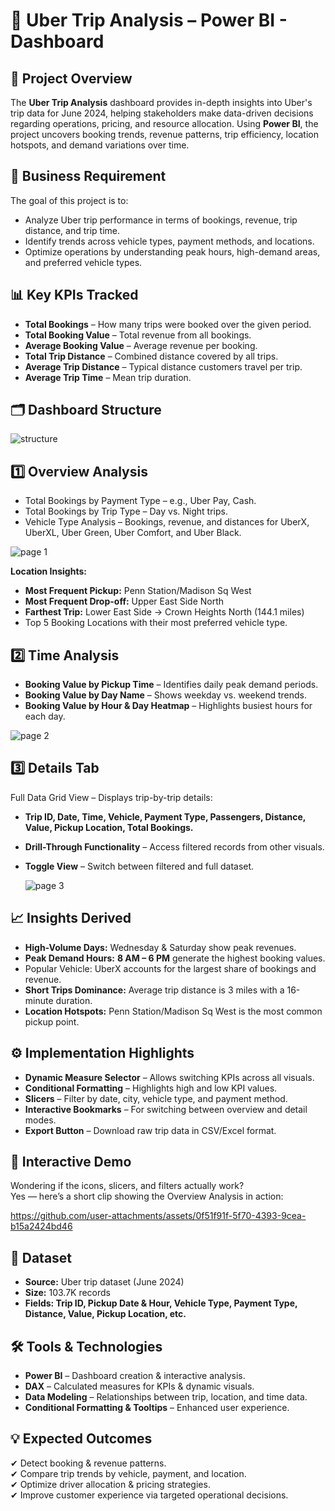 # 🚖 Uber Trip Analysis – Power BI - Dashboard
## 📌 Project Overview
The **Uber Trip Analysis** dashboard provides in-depth insights into Uber's trip data for June 2024, helping stakeholders make data-driven decisions regarding operations, pricing, and resource allocation.
Using **Power BI**, the project uncovers booking trends, revenue patterns, trip efficiency, location hotspots, and demand variations over time.          


## 🎯 Business Requirement
The goal of this project is to:
- Analyze Uber trip performance in terms of bookings, revenue, trip distance, and trip time.         
- Identify trends across vehicle types, payment methods, and locations.      
- Optimize operations by understanding peak hours, high-demand areas, and preferred vehicle types.          

## 📊 Key KPIs Tracked
- **Total Bookings** – How many trips were booked over the given period.          
- **Total Booking Value** – Total revenue from all bookings.        
- **Average Booking Value** – Average revenue per booking.          
- **Total Trip Distance** – Combined distance covered by all trips.  
- **Average Trip Distance** – Typical distance customers travel per trip.
- **Average Trip Time** – Mean trip duration.


## 🗂 Dashboard Structure

![structure](https://github.com/user-attachments/assets/b44ca294-2f03-49fc-b9c0-aa3068d8d7a2)


## 1️⃣ Overview Analysis
- Total Bookings by Payment Type – e.g., Uber Pay, Cash.
- Total Bookings by Trip Type – Day vs. Night trips.
- Vehicle Type Analysis – Bookings, revenue, and distances for UberX, UberXL, Uber Green, Uber Comfort, and Uber Black.       

![page 1](https://github.com/user-attachments/assets/80c39b4e-1735-4c28-bacb-d6ae8beaa870)

**Location Insights:**
- **Most Frequent Pickup:** Penn Station/Madison Sq West     
- **Most Frequent Drop-off:** Upper East Side North        
- **Farthest Trip:** Lower East Side → Crown Heights North (144.1 miles)         
- Top 5 Booking Locations with their most preferred vehicle type.          

## 2️⃣ Time Analysis
- **Booking Value by Pickup Time** – Identifies daily peak demand periods.        
- **Booking Value by Day Name** – Shows weekday vs. weekend trends.       
- **Booking Value by Hour & Day Heatmap** – Highlights busiest hours for each day.      
       
![page 2](https://github.com/user-attachments/assets/0d04f5f3-6e11-4950-958f-cacad2ad92ae)              
            
## 3️⃣ Details Tab                     
Full Data Grid View – Displays trip-by-trip details:             
- **Trip ID, Date, Time, Vehicle, Payment Type, Passengers, Distance, Value, Pickup Location, Total Bookings.**           
- **Drill-Through Functionality** – Access filtered records from other visuals.                    
- **Toggle View** – Switch between filtered and full dataset.        
            
  ![page 3](https://github.com/user-attachments/assets/d0e59280-672d-43c7-abec-8b60b2bae611)
                
## 📈 Insights Derived

- **High-Volume Days:** Wednesday & Saturday show peak revenues.          
- **Peak Demand Hours:** **8 AM – 6 PM** generate the highest booking values.        
- Popular Vehicle: UberX accounts for the largest share of bookings and revenue.         
- **Short Trips Dominance:** Average trip distance is 3 miles with a 16-minute duration.         
- **Location Hotspots:** Penn Station/Madison Sq West is the most common pickup point.          

## ⚙️ Implementation Highlights       

- **Dynamic Measure Selector** – Allows switching KPIs across all visuals.          
- **Conditional Formatting** – Highlights high and low KPI values.           
- **Slicers** – Filter by date, city, vehicle type, and payment method.          
- **Interactive Bookmarks** – For switching between overview and detail modes.            
- **Export Button** – Download raw trip data in CSV/Excel format.          

## 🎥 **Interactive Demo**  
Wondering if the icons, slicers, and filters actually work?   
Yes — here’s a short clip showing the Overview Analysis in action:  



https://github.com/user-attachments/assets/0f51f91f-5f70-4393-9cea-b15a2424bd46





## 📂 Dataset
- **Source:** Uber trip dataset (June 2024)           
- **Size:** 103.7K records          
- **Fields: Trip ID, Pickup Date & Hour, Vehicle Type, Payment Type, Distance, Value, Pickup Location, etc.**         

## 🛠 Tools & Technologies
- **Power BI** – Dashboard creation & interactive analysis.           
- **DAX** – Calculated measures for KPIs & dynamic visuals.          
- **Data Modeling** – Relationships between trip, location, and time data.          
- **Conditional Formatting & Tooltips** – Enhanced user experience.        


## 💡 Expected Outcomes

✔ Detect booking & revenue patterns.       
✔ Compare trip trends by vehicle, payment, and location.         
✔ Optimize driver allocation & pricing strategies.          
✔ Improve customer experience via targeted operational decisions.           


